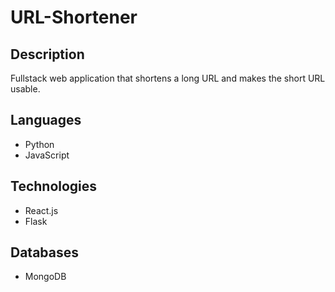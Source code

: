 # URL-Shortener

## Description

Fullstack web application that shortens a long URL and makes the short URL usable.

## Languages

- Python
- JavaScript

## Technologies

- React.js
- Flask

## Databases

- MongoDB
